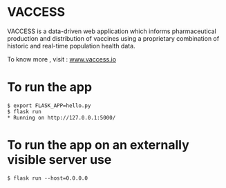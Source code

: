 # VACCESS
VACCESS is a data-driven web application which informs pharmaceutical production and distribution of vaccines using a proprietary combination of historic and real-time population health data.

To know more , visit : www.vaccess.io


# To run the app
    $ export FLASK_APP=hello.py
    $ flask run
    * Running on http://127.0.0.1:5000/

# To run the app on an externally visible server use
    $ flask run --host=0.0.0.0

